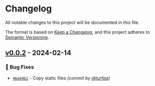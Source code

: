 # Changelog
All notable changes to this project will be documented in this file.

The format is based on [Keep a Changelog](https://keepachangelog.com/en/1.0.0/),
and this project adheres to [Semantic Versioning](https://semver.org/spec/v2.0.0.html).

## [v0.0.2] - 2024-02-14
### :bug: Bug Fixes
- [`46eb9b2`](https://github.com/turfaa/pilpres-2024/commit/46eb9b29eefb9fd724d2ee610082682f81c5eada) - Copy static files *(commit by [@turfaa](https://github.com/turfaa))*


[v0.0.2]: https://github.com/turfaa/pilpres-2024/compare/v0.0.1...v0.0.2